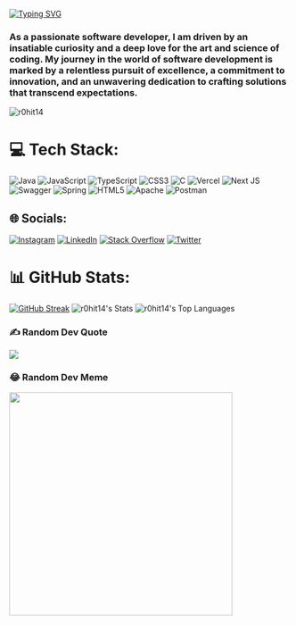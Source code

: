 [![Typing SVG](https://readme-typing-svg.demolab.com?font=Fira+Code&weight=600&size=30&duration=3500&pause=1000&color=FFFFFF&random=false&width=435&lines=Hi+%F0%9F%91%8B%2C+I'm+Rohit+Singh)](https://git.io/typing-svg)
<h3>As a passionate software developer, I am driven by an insatiable curiosity and a deep love for the art and science of coding. My journey in the world of software development is marked by a relentless pursuit of excellence, a commitment to innovation, and an unwavering dedication to crafting solutions that transcend expectations.</h3>

<p align="left"> <img src="https://komarev.com/ghpvc/?username=r0hit14&label=Profile%20views&color=0e75b6&style=flat" alt="r0hit14" /> </p>




# 💻 Tech Stack:
![Java]([https://img.shields.io/badge/java-%23ED8B00.svg?style=flat&logo=openjdk&logoColor=white](https://docs.oracle.com/en/java/)) ![JavaScript](https://img.shields.io/badge/javascript-%23323330.svg?style=flat&logo=javascript&logoColor=%23F7DF1E) ![TypeScript](https://img.shields.io/badge/typescript-%23007ACC.svg?style=flat&logo=typescript&logoColor=white) ![CSS3](https://img.shields.io/badge/css3-%231572B6.svg?style=flat&logo=css3&logoColor=white) ![C](https://img.shields.io/badge/c-%2300599C.svg?style=flat&logo=c&logoColor=white) ![Vercel](https://img.shields.io/badge/vercel-%23000000.svg?style=flat&logo=vercel&logoColor=white) ![Next JS](https://img.shields.io/badge/Next-black?style=flat&logo=next.js&logoColor=white) ![Swagger](https://img.shields.io/badge/-Swagger-%23Clojure?style=flat&logo=swagger&logoColor=white) ![Spring](https://img.shields.io/badge/spring-%236DB33F.svg?style=flat&logo=spring&logoColor=white) ![HTML5](https://img.shields.io/badge/html5-%23E34F26.svg?style=flat&logo=html5&logoColor=white) ![Apache](https://img.shields.io/badge/apache-%23D42029.svg?style=flat&logo=apache&logoColor=white) ![Postman](https://img.shields.io/badge/Postman-FF6C37?style=flat&logo=postman&logoColor=white)


## 🌐 Socials:
[![Instagram](https://img.shields.io/badge/Instagram-%23E4405F.svg?logo=Instagram&logoColor=white)](https://instagram.com/rohit_s149/) [![LinkedIn](https://img.shields.io/badge/LinkedIn-%230077B5.svg?logo=linkedin&logoColor=white)](https://linkedin.com/in/rohit-singh-135606207/) [![Stack Overflow](https://img.shields.io/badge/-Stackoverflow-FE7A16?logo=stack-overflow&logoColor=white)](https://stackoverflow.com/users/19796242/rohit-singh) [![Twitter](https://img.shields.io/badge/Twitter-%231DA1F2.svg?logo=Twitter&logoColor=white)](https://twitter.com/ROHITSI36813941)

# 📊 GitHub Stats:

 
[![GitHub Streak](https://github-readme-streak-stats.herokuapp.com?user=R0HIT14&theme=dark&hide_border=false&border_radius=10)](https://git.io/streak-stats) 
![r0hit14's Stats](https://github-readme-stats.vercel.app/api?username=r0hit14&theme=dark&show_icons=true&hide_border=false&count_private=false)
![r0hit14's Top Languages](https://github-readme-stats.vercel.app/api/top-langs/?username=r0hit14&theme=dark&show_icons=true&hide_border=false&layout=compact)

### ✍️ Random Dev Quote
![](https://quotes-github-readme.vercel.app/api?type=horizontal&theme=radical)

### 😂 Random Dev Meme
<img src='https://randommeme-five.vercel.app/' style="height: 400px;"/>

